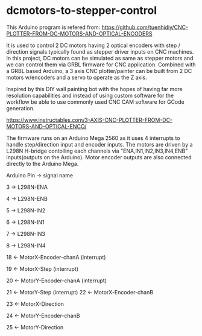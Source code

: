 # dcmotors-to-stepper-control
This Arduino program is refered from: https://github.com/tuenhidiy/CNC-PLOTTER-FROM-DC-MOTORS-AND-OPTICAL-ENCODERS

It is used to control 2 DC motors having 2 optical encoders with step / direction signals typically found as stepper driver inputs on CNC machines.
In this project, DC motors can be simulated as same as stepper motors and we can control them via GRBL firmware for CNC application.
Combined with a GRBL based Arduino, a 3 axis CNC plotter/painter can be built from 2 DC motors w/encoders and a servo to operate as the Z axis.

Inspired by this DIY wall painting bot with the hopes of having far more resolution capabilities and instead of using custom software for the workflow
be able to use commonly used CNC CAM software for GCode generation. 

https://www.instructables.com/3-AXIS-CNC-PLOTTER-FROM-DC-MOTORS-AND-OPTICAL-ENCO/

The firmware runs on an Arduino Mega 2560 as it uses 4 interrupts to handle step/direction input and encoder inputs.
The motors are driven by a L298N H-bridge contolling each channels via "ENA,IN1,IN2,IN3,IN4,ENB" inputs(outputs on the Arduino).
Motor encoder outputs are also connected directly to the Arduino Mega.

Arduino Pin	->	signal name

3		->	L298N-ENA

4		->	L298N-ENB

5		->	L298N-IN2

6		->	L298N-IN1

7		->	L298N-IN3

8		->	L298N-IN4

18		<-	MotorX-Encoder-chanA	(interrupt)

19		<-	MotorX-Step		(interrupt)

20		<-	MotorY-Encoder-chanA	(interrupt)

21		<-	MotorY-Step		(interrupt)
22		<-	MotorX-Encoder-chanB

23		<-	MotorX-Direction

24		<-	MotorY-Encoder-chanB

25		<-	MotorY-Direction


		
